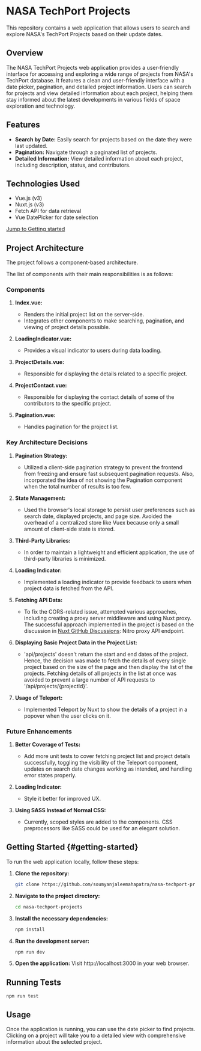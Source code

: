 # NASA TechPort Projects

This repository contains a web application that allows users to search and explore NASA's TechPort Projects based on their update dates.

## Overview

The NASA TechPort Projects web application provides a user-friendly interface for accessing and exploring a wide range of projects from NASA's TechPort database. It features a clean and user-friendly interface with a date picker, pagination, and detailed project information. Users can search for projects and view detailed information about each project, helping them stay informed about the latest developments in various fields of space exploration and technology.

## Features

- **Search by Date:** Easily search for projects based on the date they were last updated.
- **Pagination:** Navigate through a paginated list of projects.
- **Detailed Information:** View detailed information about each project, including description, status, and contributors.

## Technologies Used

- Vue.js (v3)
- Nuxt.js (v3)
- Fetch API for data retrieval
- Vue DatePicker for date selection

[Jump to Getting started](#getting-started)

## Project Architecture

The project follows a component-based architecture. 

The list of components with their main responsibilities is as follows:

### Components

1. **Index.vue:**
   - Renders the initial project list on the server-side.
   - Integrates other components to make searching, pagination, and viewing of project details possible.

2. **LoadingIndicator.vue:**
   - Provides a visual indicator to users during data loading.

3. **ProjectDetails.vue:**
   - Responsible for displaying the details related to a specific project.

4. **ProjectContact.vue:**
   - Responsible for displaying the contact details of some of the contributors to the specific project.

5. **Pagination.vue:**
   - Handles pagination for the project list.

### Key Architecture Decisions

1. **Pagination Strategy:**
   - Utilized a client-side pagination strategy to prevent the frontend from freezing and ensure fast subsequent pagination requests. Also, incorporated the idea of not showing the Pagination component when the total number of results is too few.

2. **State Management:**
   - Used the browser's local storage to persist user preferences such as search date, displayed projects, and page size. Avoided the overhead of a centralized store like Vuex because only a small amount of client-side state is stored.

3. **Third-Party Libraries:**
   - In order to maintain a lightweight and efficient application, the use of third-party libraries is minimized.

4. **Loading Indicator:**
   - Implemented a loading indicator to provide feedback to users when project data is fetched from the API.

5. **Fetching API Data:**
   - To fix the CORS-related issue, attempted various approaches, including creating a proxy server middleware and using Nuxt proxy. The successful approach implemented in the project is based on the discussion in [Nuxt GitHub Discussions](https://github.com/nuxt/nuxt/discussions/15907): Nitro proxy API endpoint.

6. **Displaying Basic Project Data in the Project List:**
   - 'api/projects' doesn't return the start and end dates of the project. Hence, the decision was made to fetch the details of every single project based on the size of the page and then display the list of the projects. Fetching details of all projects in the list at once was avoided to prevent a large number of API requests to '/api/projects/{projectId}'.

7. **Usage of Teleport:**
   - Implemented Teleport by Nuxt to show the details of a project in a popover when the user clicks on it.

### Future Enhancements

1. **Better Coverage of Tests:**
   - Add more unit tests to cover fetching project list and project details successfully, toggling the visibility of the Teleport component, updates on search date changes working as intended, and handling error states properly.

2. **Loading Indicator:**
   - Style it better for improved UX.

3. **Using SASS Instead of Normal CSS:**
   - Currently, scoped styles are added to the components. CSS preprocessors like SASS could be used for an elegant solution.

## Getting Started {#getting-started}

To run the web application locally, follow these steps:

1. **Clone the repository:**
   ```bash
   git clone https://github.com/soumyanjaleemahapatra/nasa-techport-projects.git

2. **Navigate to the project directory:**
    ```bash
    cd nasa-techport-projects

3. **Install the necessary dependencies:**
    ```bash
    npm install

4. **Run the development server:**
    ```bash
    npm run dev

5. **Open the application:**
    Visit http://localhost:3000 in your web browser.

## Running Tests
    npm run test

## Usage
Once the application is running, you can use the date picker to find projects. Clicking on a project will take you to a detailed view with comprehensive information about the selected project.

